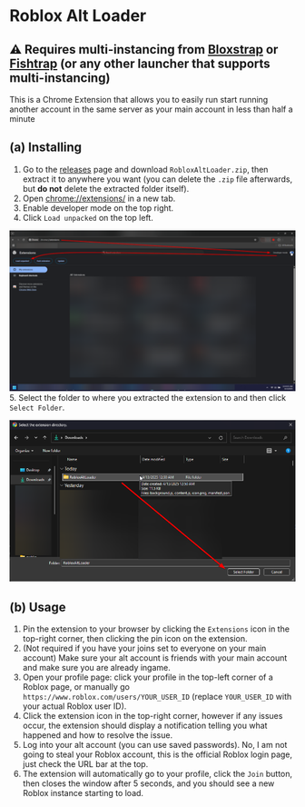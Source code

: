 # Roblox Alt Loader

## ⚠️ Requires multi-instancing from [Bloxstrap](https://github.com/bloxstraplabs/bloxstrap) or [Fishtrap](https://github.com/fishstrap/fishstrap) (or any other launcher that supports multi-instancing)

This is a Chrome Extension that allows you to easily run start running another account in the same server as your main account in less than half a minute

## (a) Installing

1. Go to the [releases](https://github.com/calvinzosa/Roblox-Alt-Loader/releases/latest) page and download `RobloxAltLoader.zip`, then extract it to anywhere you want (you can delete the `.zip` file afterwards, but **do not** delete the extracted folder itself).
2. Open [chrome://extensions/](chrome://extensions/) in a new tab.
3. Enable developer mode on the top right.
4. Click `Load unpacked` on the top left.

![install_1.png](images/install_1.png)
5. Select the folder to where you extracted the extension to and then click `Select Folder`.

![install_2.png](images/install_2.png)

## (b) Usage

1. Pin the extension to your browser by clicking the `Extensions` icon in the top-right corner, then clicking the pin icon on the extension.
2. (Not required if you have your joins set to everyone on your main account) Make sure your alt account is friends with your main account and make sure you are already ingame.
3. Open your profile page: click your profile in the top-left corner of a Roblox page, or manually go `https://www.roblox.com/users/YOUR_USER_ID` (replace `YOUR_USER_ID` with your actual Roblox user ID).
4. Click the extension icon in the top-right corner, however if any issues occur, the extension should display a notification telling you what happened and how to resolve the issue.
5. Log into your alt account (you can use saved passwords). No, I am not going to steal your Roblox account, this is the official Roblox login page, just check the URL bar at the top.
6. The extension will automatically go to your profile, click the `Join` button, then closes the window after 5 seconds, and you should see a new Roblox instance starting to load.
